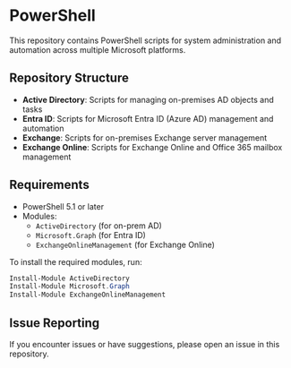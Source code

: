 # PowerShell

This repository contains PowerShell scripts for system administration and automation across multiple Microsoft platforms.

## Repository Structure

- **Active Directory**: Scripts for managing on-premises AD objects and tasks
- **Entra ID**: Scripts for Microsoft Entra ID (Azure AD) management and automation
- **Exchange**: Scripts for on-premises Exchange server management
- **Exchange Online**: Scripts for Exchange Online and Office 365 mailbox management

## Requirements

- PowerShell 5.1 or later
- Modules:
  - `ActiveDirectory` (for on-prem AD)
  - `Microsoft.Graph` (for Entra ID)
  - `ExchangeOnlineManagement` (for Exchange Online)

To install the required modules, run:

```powershell
Install-Module ActiveDirectory
Install-Module Microsoft.Graph
Install-Module ExchangeOnlineManagement
```

## Issue Reporting

If you encounter issues or have suggestions, please open an issue in this repository.

